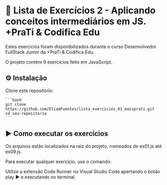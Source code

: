 # 📝 Lista de Exercícios 2 - Aplicando conceitos intermediários em JS. +PraTi & Codifica Edu

Estes exercicios foram disponibilizados durante o curso Desenvolvedor FullStack Junior da +PraTi & Codifica Edu.

O projeto contém 9 exercícios feito em JavaScript.

## ⚙️ Instalação

Clone este repositório:

    ```bash
    git clone https://github.com/EliamFuentes/lista_exercicios_01_maisprati.git
    cd seu-repositorio
    ```

## ▶️ Como executar os exercícios

Os arquivos estão localizados na raiz do projeto, nomeados de ex01.js até ex09.js.

Para executar qualquer exercício, use o comando:


Utilize a extensão Code Runner no Visual Studio Code apertando o botão play ▶️ e executando no terminal.
